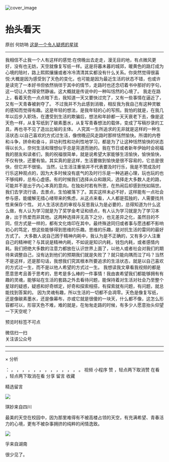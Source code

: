 ![cover_image](https://mmbiz.qpic.cn/mmbiz_jpg/UF0iaTnc0u74DW2wsk12TpSaBzXbXmFqsWFJ9ANjiby5uptueC1ORLBaoG6SOc4fucWAyeJf7fHdXkIybgee1tGA/0?wx_fmt=jpeg)

#  抬头看天

原创  何妨呐  [ 这是一个令人疑惑的星球 ](javascript:void\(0\);)

__ _ _ _ _

我相信不止我一个人有这样的感觉:在傍晚出去走走，漫无目的地，有点微风更好，没有也无妨，天空就像复写纸一样。这是将暮未暮的城郊，暖黄色的路灯成为心境的陪衬，路上熙熙攘攘或者冷冷清清其实都没有什么关系。你突然觉得很喜悦:大概是因为感受到了天色的变化，也可能是因为最近生活的状态不错，也或许是读完了一本好书但依然徜徉于其中的情节，走路时也还念叨着书中那好的字句，这一切让人觉得安然静谧。这大概就是传说中的一种叫恬然的心境了。
我走在路上，看着天色一点点暗下去，我知道一天又要快过完了，又有一些事情在逼近了，又有一天青春被剥夺了。
不过我并不为此感到消极，相反我为我自己有这种灵敏的感知而觉得有趣。这是年轻的想法，是我年轻的心的写照。我怕的就是，在我几年以后步入职场，在遭受到生活的欺骗后，想法和年龄都一天天衰老下去，像是这天色一样，从复写纸到了碳素墨水，从复写青春想法的载体，变成了写稿抄录的工具，再也寻不见了造出比喻的主体。
人究其一生所追求的无非就是这样的一种生活状态:以自己喜欢的方式过生活，像傍晚迎风走路时那样恬然愉快。所谓的内卷和斗争，拼命和奋斗，非功利性和功利性地学习，都是为了让这种恬然愉快的状态得以长久，奈何生活和理想似乎总是背道而驰的。我在节日或者新年伊始时会祝福我的朋友和读者们，我的祝福很简单，就是说希望大家能够生活愉快，愉快愉快，不仅有快，还要有愉。其实真的是这样，生活要做到愉快是很不容易的，它总是很快，但它并不很愉。
当然，让生活注重愉并不代表要及时行乐，我是不赞成及时行乐这种观点的，因为大多时候没有底气的及时行乐是一种逃避心理，玩也玩的也不够纯粹，总有心虚感。有的时候我们选择从众和跟风，选择走大多数人走的路，可能并不是出于内心本真的意向。在独处时若有所思，在热闹后却感到恍如隔世。我们去学流行语，去景点，生怕被落下了。其实这样未必不好，这样能有一点社会参与感，能缓解无措心绪带来的焦虑，从这点来看，人人都是孤独的，人需要找共性来保存个性。
对人生活状态的审视与反思我认为是必要的，总得知道为什么这么做，有人认为学习就是为了奖学金考证和绩点，有人认为学习就是为了学习本身，出于热爱而非其他。这两种选择并无高下之分，也无差异之化，虽然目的不同，但方式是一样的，都有文化烙印在其中。最终殊途同归或者事与愿违都不影响初心的笃定，想这些能够得到思维的乐趣。思维的乐趣，是对抗生活的雷同的最好方式了。
大多数人说自己困于精神内耗中，我认为是不正确的，又有多少人注重自己的精神呢？与其说是精神内耗，不如说是知识内耗，钱包内耗，或者感情内耗。我们把绝大多数的注意力都放在认识世界上面了，以他人或者社会对我们的期待来调整自己，没有达到他们的预期我们就是失败了？就只能向隅而泣了吗？当然不是这样，还是那句话，我想我们究其根本所要追求的生活状态，就是以自己喜欢的方式过一生，而不是以他人希望的方式过一生。
我想读我文章看我视频的都是愿意思考且善于思考的，思考是多么棒的一件事情！我由衷希望我们都能够拥有有趣的灵魂，能够站在生活的套路之外去看待问题，能保持着对生活对社会乃至整个星球的疑惑，疑惑和好奇绑定，好奇和探索相搭，有探索就有问题，有问题，就总能找到答案的。
因为灵魂有趣，所以生活的一切都不会凋零。天色是像复写纸，还是像碳素墨水，还是像幕布，亦或它就是很傻的一块天，什么都不像，这怎么形容都可以，形容天色不难，难的就是，在匆匆走路的时候，有多少人愿意抬头仰望一下天空呢？

  

预览时标签不可点

微信扫一扫  
关注该公众号





****



****



×  分析

：  ，  ，  ，  ，  ，  ，  ，  ，  ，  ，  ，  ，  。  视频  小程序  赞  ，轻点两下取消赞  在看  ，轻点两下取消在看
分享  留言  收藏

精选留言

![](http://wx.qlogo.cn/mmopen/ajNVdqHZLLCMB2fFEQTArgiaPHBDzGG0BsZicfLBsUWcBwI10EuA5cWKT1swic3ELdicucIXhLJ4rdsFwYPwhHm9AsoCUvXP2icpgibMotr8ibhnibncOnx7PLv1xncw37f5dOibJ/64)

琪妙来自四川

最美的天空在校园中，因为那里难得有不被高楼占领的天空，有充满希望、青春活力的心境，更有不被杂事拥挤的纯粹的闲情逸致。

![](http://wx.qlogo.cn/mmopen/ajNVdqHZLLDC3DoMj8HKPsgRysictHv8Wt9KR25WBGYoTz8Rd5ibjhURo2MWic6RQibCj4wGaYf1Cx5JeERaiaozOFv1OAaInqeznNKuAEbRD8A3xpial9SlNRxtpzDicticOsDZ/64)

孚来自湖南

很少见了。

